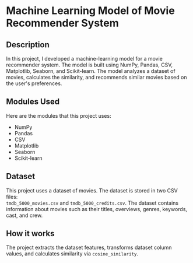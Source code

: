 # Machine Learning Model of Movie Recommender System

## Description

In this project, I developed a machine-learning model for a movie recommender system. The model is built using NumPy, Pandas, CSV, Matplotlib, Seaborn, and Scikit-learn. The model analyzes a dataset of movies, calculates the similarity, and recommends similar movies based on the user's preferences.

## Modules Used

Here are the modules that this project uses:

- NumPy
- Pandas
- CSV
- Matplotlib
- Seaborn
- Scikit-learn

## Dataset

This project uses a dataset of movies. The dataset is stored in two CSV files:   
`tmdb_5000_movies.csv` and `tmdb_5000_credits.csv`. The dataset contains information about movies such as their titles, overviews, genres, keywords, cast, and crew. 

## How it works

The project extracts the dataset features, transforms dataset column values, and calculates similarity via `cosine_similarity`.
